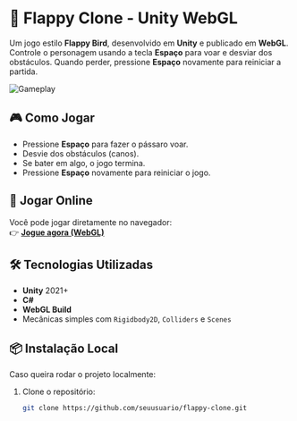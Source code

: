 # 🐤 Flappy Clone - Unity WebGL

Um jogo estilo **Flappy Bird**, desenvolvido em **Unity** e publicado em **WebGL**. Controle o personagem usando a tecla **Espaço** para voar e desviar dos obstáculos. Quando perder, pressione **Espaço** novamente para reiniciar a partida.

![Gameplay](screenshot.png) <!-- Substitua por uma imagem do jogo, se quiser -->

## 🎮 Como Jogar

- Pressione **Espaço** para fazer o pássaro voar.
- Desvie dos obstáculos (canos).
- Se bater em algo, o jogo termina.
- Pressione **Espaço** novamente para reiniciar o jogo.

## 🚀 Jogar Online

Você pode jogar diretamente no navegador:  
👉 [**Jogue agora (WebGL)**](https://seu-link-aqui.com)

## 🛠️ Tecnologias Utilizadas

- **Unity** 2021+
- **C#**
- **WebGL Build**
- Mecânicas simples com `Rigidbody2D`, `Colliders` e `Scenes`

## 📦 Instalação Local

Caso queira rodar o projeto localmente:

1. Clone o repositório:
   ```bash
   git clone https://github.com/seuusuario/flappy-clone.git
